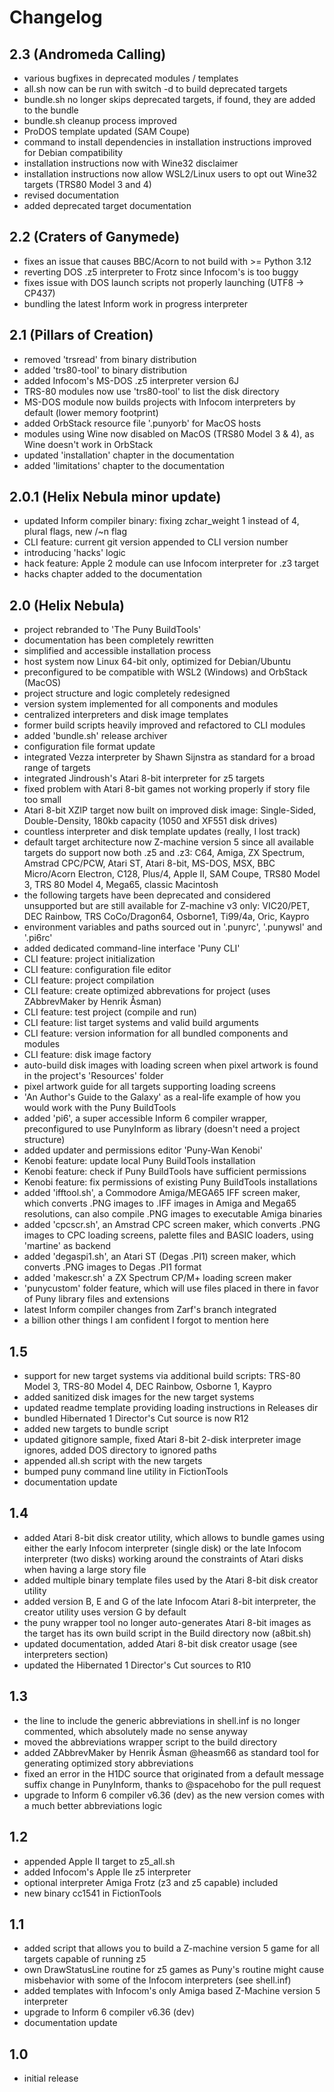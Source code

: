 # Changelog

## 2.3 (Andromeda Calling)

* various bugfixes in deprecated modules / templates
* all.sh now can be run with switch -d to build deprecated targets
* bundle.sh no longer skips deprecated targets, if found, they are added to the bundle
* bundle.sh cleanup process improved
* ProDOS template updated (SAM Coupe)
* command to install dependencies in installation instructions improved for Debian compatibility
* installation instructions now with Wine32 disclaimer
* installation instructions now allow WSL2/Linux users to opt out Wine32 targets (TRS80 Model 3 and 4)
* revised documentation
* added deprecated target documentation

## 2.2 (Craters of Ganymede)

* fixes an issue that causes BBC/Acorn to not build with >= Python 3.12
* reverting DOS .z5 interpreter to Frotz since Infocom's is too buggy
* fixes issue with DOS launch scripts not properly launching (UTF8 -> CP437)
* bundling the latest Inform work in progress interpreter

## 2.1 (Pillars of Creation)

* removed 'trsread' from binary distribution
* added 'trs80-tool' to binary distribution
* added Infocom's MS-DOS .z5 interpreter version 6J
* TRS-80 modules now use 'trs80-tool' to list the disk directory
* MS-DOS module now builds projects with Infocom interpreters by default (lower memory footprint)
* added OrbStack resource file '.punyorb' for MacOS hosts
* modules using Wine now disabled on MacOS (TRS80 Model 3 & 4), as Wine doesn't work in OrbStack
* updated 'installation' chapter in the documentation
* added 'limitations' chapter to the documentation

## 2.0.1 (Helix Nebula minor update)

* updated Inform compiler binary: fixing zchar_weight 1 instead of 4, plural flags, new /~n flag
* CLI feature: current git version appended to CLI version number
* introducing 'hacks' logic
* hack feature: Apple 2 module can use Infocom interpreter for .z3 target
* hacks chapter added to the documentation

## 2.0 (Helix Nebula)

* project rebranded to 'The Puny BuildTools'
* documentation has been completely rewritten
* simplified and accessible installation process
* host system now Linux 64-bit only, optimized for Debian/Ubuntu
* preconfigured to be compatible with WSL2 (Windows) and OrbStack (MacOS)
* project structure and logic completely redesigned
* version system implemented for all components and modules
* centralized interpreters and disk image templates
* former build scripts heavily improved and refactored to CLI modules
* added 'bundle.sh' release archiver
* configuration file format update
* integrated Vezza interpreter by Shawn Sijnstra as standard for a broad range of targets
* integrated Jindroush's Atari 8-bit interpreter for z5 targets
* fixed problem with Atari 8-bit games not working properly if story file too small
* Atari 8-bit XZIP target now built on improved disk image: Single-Sided, Double-Density, 180kb capacity (1050 and XF551 disk drives)
* countless interpreter and disk template updates (really, I lost track)
* default target architecture now Z-machine version 5 since all available targets do support now both .z5 and .z3: C64, Amiga, ZX Spectrum, Amstrad CPC/PCW, Atari ST, Atari 8-bit, MS-DOS, MSX, BBC Micro/Acorn Electron, C128, Plus/4, Apple II, SAM Coupe, TRS80 Model 3, TRS 80 Model 4, Mega65, classic Macintosh
* the following targets have been deprecated and considered unsupported but are still available for Z-machine v3 only: VIC20/PET, DEC Rainbow, TRS CoCo/Dragon64, Osborne1, Ti99/4a, Oric, Kaypro
* environment variables and paths sourced out in '.punyrc', '.punywsl' and '.pi6rc'
* added dedicated command-line interface 'Puny CLI'
* CLI feature: project initialization
* CLI feature: configuration file editor
* CLI feature: project compilation
* CLI feature: create optimized abbrevations for project (uses ZAbbrevMaker by Henrik Åsman)
* CLI feature: test project (compile and run)
* CLI feature: list target systems and valid build arguments
* CLI feature: version information for all bundled components and modules
* CLI feature: disk image factory
* auto-build disk images with loading screen when pixel artwork is found in the project's 'Resources' folder
* pixel artwork guide for all targets supporting loading screens
* 'An Author's Guide to the Galaxy' as a real-life example of how you would work with the Puny BuildTools
* added 'pi6', a super accessible Inform 6 compiler wrapper, preconfigured to use PunyInform as library (doesn't need a project structure)
* added updater and permissions editor 'Puny-Wan Kenobi'
* Kenobi feature: update local Puny BuildTools installation
* Kenobi feature: check if Puny BuildTools have sufficient permissions
* Kenobi feature: fix permissions of existing Puny BuildTools installations
* added 'ifftool.sh', a Commodore Amiga/MEGA65 IFF screen maker, which converts .PNG images to .IFF images in Amiga and Mega65 resolutions, can also compile .PNG images to executable Amiga binaries
* added 'cpcscr.sh', an Amstrad CPC screen maker, which converts .PNG images to CPC loading screens, palette files and BASIC loaders, using 'martine' as backend
* added 'degaspi1.sh', an Atari ST (Degas .PI1) screen maker, which converts .PNG images to Degas .PI1 format
* added 'makescr.sh' a ZX Spectrum CP/M+ loading screen maker
* 'punycustom' folder feature, which will use files placed in there in favor of Puny library files and extensions
* latest Inform compiler changes from Zarf's branch integrated
* a billion other things I am confident I forgot to mention here

## 1.5

* support for new target systems via additional build scripts: TRS-80 Model 3, TRS-80 Model 4, DEC Rainbow, Osborne 1, Kaypro
* added sanitized disk images for the new target systems
* updated readme template providing loading instructions in Releases dir
* bundled Hibernated 1 Director's Cut source is now R12
* added new targets to bundle script
* updated gitignore sample, fixed Atari 8-bit 2-disk interpreter image ignores, added DOS directory to ignored paths
* appended all.sh script with the new targets
* bumped puny command line utility in FictionTools
* documentation update

## 1.4

* added Atari 8-bit disk creator utility, which allows to bundle games using either the early Infocom interpreter (single disk) or the late Infocom interpreter (two disks) working around the constraints of Atari disks when having a large story file
* added multiple binary template files used by the Atari 8-bit disk creator utility
* added version B, E and G of the late Infocom Atari 8-bit interpreter, the creator utility uses version G by default
* the puny wrapper tool no longer auto-generates Atari 8-bit images as the target has its own build script in the Build directory now (a8bit.sh)
* updated documentation, added Atari 8-bit disk creator usage (see interpreters section)
* updated the Hibernated 1 Director's Cut sources to R10


## 1.3

* the line to include the generic abbreviations in shell.inf is no longer commented, which absolutely made no sense anyway
* moved the abbreviations wrapper script to the build directory
* added ZAbbrevMaker by Henrik Åsman @heasm66 as standard tool for generating optimized story abbreviations
* fixed an error in the H1DC source that originated from a default message suffix change in PunyInform, thanks to @spacehobo for the pull request
* upgrade to Inform 6 compiler v6.36 (dev) as the new version comes with a much better abbreviations logic

## 1.2

* appended Apple II target to z5_all.sh
* added Infocom's Apple IIe z5 interpreter
* optional interpreter Amiga Frotz (z3 and z5 capable) included
* new binary cc1541 in FictionTools

## 1.1

* added script that allows you to build a Z-machine version 5 game for all targets capable of running z5
* own DrawStatusLine routine for z5 games as Puny's routine might cause misbehavior with some of the Infocom interpreters (see shell.inf)
* added templates with Infocom's only Amiga based Z-Machine version 5 interpreter
* upgrade to Inform 6 compiler v6.36 (dev)
* documentation update

## 1.0

* initial release
